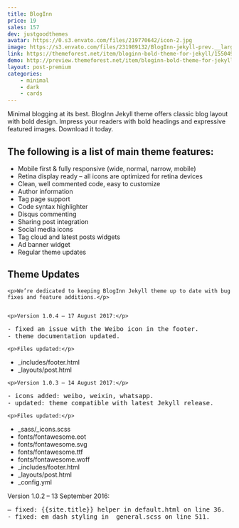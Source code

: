 ```yaml
---
title: BlogInn
price: 19
sales: 157
dev: justgoodthemes
avatar: https://0.s3.envato.com/files/219770642/icon-2.jpg
image: https://s3.envato.com/files/231989132/BlogInn-jekyll-prev.__large_preview.png
link: https://themeforest.net/item/bloginn-bold-theme-for-jekyll/15504914
demo: http://preview.themeforest.net/item/bloginn-bold-theme-for-jekyll/full_screen_preview/15504914
layout: post-premium
categories:
    - minimal
    - dark
    - cards
---
```



<div class="user-html"><p>Minimal blogging at its best. BlogInn Jekyll theme offers classic blog layout with bold design. Impress your readers with bold headings and expressive featured images. Download it today.</p>


<h2 id="item-description__the-following-is-a-list-of-main-theme-features">The following is a list of main theme features:</h2>

<ul>
<li>Mobile first &amp; fully responsive (wide, normal, narrow, mobile)</li>
<li>Retina display ready – all icons are optimized for retina devices</li>
<li>Clean, well commented code, easy to customize</li>
<li>Author information</li>
<li>Tag page support</li>
<li>Code syntax highlighter</li>
<li>Disqus commenting</li>
<li>Sharing post integration</li>
<li>Social media icons</li>
<li>Tag cloud and latest posts widgets</li>
<li>Ad banner widget</li>
<li>Regular theme updates</li>
</ul>

<h2 id="item-description__theme-updates">Theme Updates</h2>

	<p>We’re dedicated to keeping BlogInn Jekyll theme up to date with bug fixes and feature additions.</p>


	<p>Version 1.0.4 – 17 August 2017:</p>


<pre>- fixed an issue with the Weibo icon in the footer.
- theme documentation updated.</pre>

	<p>Files updated:</p>


<ul>
    <li>_includes/footer.html</li>
    <li>_layouts/post.html</li>
</ul>

	<p>Version 1.0.3 – 14 August 2017:</p>


<pre>- icons added: weibo, weixin, whatsapp.
- updated: theme compatible with latest Jekyll release.</pre>

	<p>Files updated:</p>


<ul>
    <li>_sass/_icons.scss</li>
    <li>fonts/fontawesome.eot</li>
    <li>fonts/fontawesome.svg</li>
    <li>fonts/fontawesome.ttf</li>
    <li>fonts/fontawesome.woff</li>
    <li>_includes/footer.html</li>
    <li>_layouts/post.html</li>
        <li>_config.yml</li>
</ul>

<p>Version 1.0.2 – 13 September 2016:</p>

<pre>– fixed: {{site.title}} helper in default.html on line 36.
- fixed: em dash styling in _general.scss on line 511.</pre>

